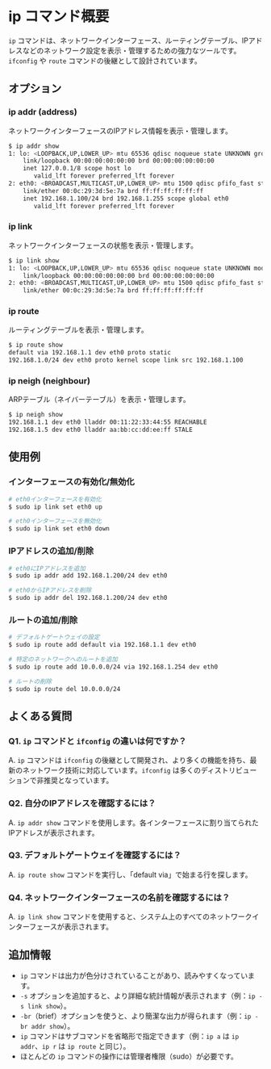 # ip コマンド概要

`ip` コマンドは、ネットワークインターフェース、ルーティングテーブル、IPアドレスなどのネットワーク設定を表示・管理するための強力なツールです。`ifconfig` や `route` コマンドの後継として設計されています。

## オプション

### **ip addr (address)**

ネットワークインターフェースのIPアドレス情報を表示・管理します。

```bash
$ ip addr show
1: lo: <LOOPBACK,UP,LOWER_UP> mtu 65536 qdisc noqueue state UNKNOWN group default qlen 1000
    link/loopback 00:00:00:00:00:00 brd 00:00:00:00:00:00
    inet 127.0.0.1/8 scope host lo
       valid_lft forever preferred_lft forever
2: eth0: <BROADCAST,MULTICAST,UP,LOWER_UP> mtu 1500 qdisc pfifo_fast state UP group default qlen 1000
    link/ether 00:0c:29:3d:5e:7a brd ff:ff:ff:ff:ff:ff
    inet 192.168.1.100/24 brd 192.168.1.255 scope global eth0
       valid_lft forever preferred_lft forever
```

### **ip link**

ネットワークインターフェースの状態を表示・管理します。

```bash
$ ip link show
1: lo: <LOOPBACK,UP,LOWER_UP> mtu 65536 qdisc noqueue state UNKNOWN mode DEFAULT group default qlen 1000
    link/loopback 00:00:00:00:00:00 brd 00:00:00:00:00:00
2: eth0: <BROADCAST,MULTICAST,UP,LOWER_UP> mtu 1500 qdisc pfifo_fast state UP mode DEFAULT group default qlen 1000
    link/ether 00:0c:29:3d:5e:7a brd ff:ff:ff:ff:ff:ff
```

### **ip route**

ルーティングテーブルを表示・管理します。

```bash
$ ip route show
default via 192.168.1.1 dev eth0 proto static 
192.168.1.0/24 dev eth0 proto kernel scope link src 192.168.1.100
```

### **ip neigh (neighbour)**

ARPテーブル（ネイバーテーブル）を表示・管理します。

```bash
$ ip neigh show
192.168.1.1 dev eth0 lladdr 00:11:22:33:44:55 REACHABLE
192.168.1.5 dev eth0 lladdr aa:bb:cc:dd:ee:ff STALE
```

## 使用例

### インターフェースの有効化/無効化

```bash
# eth0インターフェースを有効化
$ sudo ip link set eth0 up

# eth0インターフェースを無効化
$ sudo ip link set eth0 down
```

### IPアドレスの追加/削除

```bash
# eth0にIPアドレスを追加
$ sudo ip addr add 192.168.1.200/24 dev eth0

# eth0からIPアドレスを削除
$ sudo ip addr del 192.168.1.200/24 dev eth0
```

### ルートの追加/削除

```bash
# デフォルトゲートウェイの設定
$ sudo ip route add default via 192.168.1.1 dev eth0

# 特定のネットワークへのルートを追加
$ sudo ip route add 10.0.0.0/24 via 192.168.1.254 dev eth0

# ルートの削除
$ sudo ip route del 10.0.0.0/24
```

## よくある質問

### Q1. `ip` コマンドと `ifconfig` の違いは何ですか？
A. `ip` コマンドは `ifconfig` の後継として開発され、より多くの機能を持ち、最新のネットワーク技術に対応しています。`ifconfig` は多くのディストリビューションで非推奨となっています。

### Q2. 自分のIPアドレスを確認するには？
A. `ip addr show` コマンドを使用します。各インターフェースに割り当てられたIPアドレスが表示されます。

### Q3. デフォルトゲートウェイを確認するには？
A. `ip route show` コマンドを実行し、「default via」で始まる行を探します。

### Q4. ネットワークインターフェースの名前を確認するには？
A. `ip link show` コマンドを使用すると、システム上のすべてのネットワークインターフェースが表示されます。

## 追加情報

- `ip` コマンドは出力が色分けされていることがあり、読みやすくなっています。
- `-s` オプションを追加すると、より詳細な統計情報が表示されます（例：`ip -s link show`）。
- `-br`（brief）オプションを使うと、より簡潔な出力が得られます（例：`ip -br addr show`）。
- `ip` コマンドはサブコマンドを省略形で指定できます（例：`ip a` は `ip addr`、`ip r` は `ip route` と同じ）。
- ほとんどの `ip` コマンドの操作には管理者権限（sudo）が必要です。